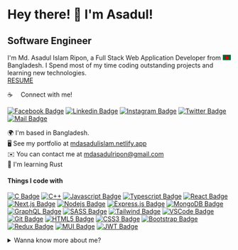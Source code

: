 Hey there! 👋 I'm Asadul!
=============================
Software Engineer
------------------

I'm Md. Asadul Islam Ripon, a Full Stack Web Application Developer from <img src="bangladesh.png" width="18"/> Bangladesh. I Spend most of my time coding outstanding projects and learning new technologies.<br>
[RESUME](https://docs.google.com/document/d/1gP1M1vlttS1CflUK6gKpcY0bo39P9_85mMGRt3V3j30/edit?usp=sharing)

:coffee: &emsp;Connect with me!

[![Facebook Badge](https://img.shields.io/badge/Facebook-1877F2?style=for-the-badge&logo=facebook&logoColor=white)](https://www.facebook.com/iripon07/) [![Linkedin Badge](https://img.shields.io/badge/LinkedIn-0077B5?style=for-the-badge&logo=linkedin&logoColor=white)](https://www.linkedin.com/in/iripon07/) [![Instagram Badge](https://img.shields.io/badge/Instagram-E4405F?style=for-the-badge&logo=instagram&logoColor=white)](https://www.instagram.com/_.___rip0n___._/) [![Twitter Badge](https://img.shields.io/badge/Twitter-1DA1F2?style=for-the-badge&logo=twitter&logoColor=white)](https://twitter.com/iripon07) [![Mail Badge](https://img.shields.io/badge/Gmail-D14836?style=for-the-badge&logo=gmail&logoColor=white)](mailto:mdasadulripon@gmail.com)

🌍  I'm based in Bangladesh.<br/>
🖥️  See my portfolio at [mdasadulislam.netlify.app](https://mdasadulislam.netlify.app/)<br/>
✉️  You can contact me at [mdasadulripon@gmail.com](mailto:mdasadulripon@gmail.com)<br/>
🧠  I'm learning Rust
  

#### Things I code with

[![C Badge](https://img.shields.io/badge/c-%2300599C.svg?style=for-the-badge&logo=c&logoColor=white)](#) [![C++](https://img.shields.io/badge/c++-%2300599C.svg?style=for-the-badge&logo=c%2B%2B&logoColor=white)](#) [![Javascript Badge](https://img.shields.io/badge/-Javascript-F0DB4F?style=for-the-badge&labelColor=black&logo=javascript&logoColor=F0DB4F)](#) [![Typescript Badge](https://img.shields.io/badge/-Typescript-007acc?style=for-the-badge&labelColor=black&logo=typescript&logoColor=007acc)](#) [![React Badge](https://img.shields.io/badge/-React-61DBFB?style=for-the-badge&labelColor=black&logo=react&logoColor=61DBFB)](#) [![Next.js Badge](https://img.shields.io/badge/next.js-000000?style=for-the-badge&logo=nextdotjs&logoColor=white)](#) [![Nodejs Badge](https://img.shields.io/badge/-Nodejs-3C873A?style=for-the-badge&labelColor=black&logo=node.js&logoColor=3C873A)](#) [![Express.js Badge](https://img.shields.io/badge/Express.js-000000?style=for-the-badge&logo=express&logoColor=white)](#) [![MongoDB Badge](https://img.shields.io/badge/MongoDB-4EA94B?style=for-the-badge&logo=mongodb&logoColor=white)](#) [![GraphQL Badge](https://img.shields.io/badge/-GraphQl-e535ab?style=for-the-badge&labelColor=black&logo=node.js&logoColor=e535ab)](#) [![SASS Badge](https://img.shields.io/badge/Sass-CC6699?style=for-the-badge&logo=sass&logoColor=white)](#) [![Tailwind Badge](https://img.shields.io/badge/Tailwind%20CSS-092749?style=for-the-badge&logo=tailwindcss&logoColor=06B6D4&labelColor=000000)](#) [![VSCode Badge](https://img.shields.io/badge/Visual_Studio-5C2D91?style=for-the-badge&logo=visual%20studio&logoColor=white)](#) [![Git Badge](https://img.shields.io/badge/Git-F05032?style=for-the-badge&logo=git&logoColor=white)](#) 
[![HTML5 Badge](https://img.shields.io/badge/html5-%23E34F26.svg?style=for-the-badge&logo=html5&logoColor=white)](#) [![CSS3 Badge](https://img.shields.io/badge/css3-%231572B6.svg?style=for-the-badge&logo=css3&logoColor=white)](#) [![Bootstrap Badge](https://img.shields.io/badge/bootstrap-%23563D7C.svg?style=for-the-badge&logo=bootstrap&logoColor=white)](#) [![Redux Badge](https://img.shields.io/badge/redux-%23593d88.svg?style=for-the-badge&logo=redux&logoColor=white)](#) [![MUI Badge](https://img.shields.io/badge/MUI-%230081CB.svg?style=for-the-badge&logo=mui&logoColor=white)](#) [![JWT Badge](https://img.shields.io/badge/JWT-black?style=for-the-badge&logo=JSON%20web%20tokens)](#)


<details>
<summary>
  Wanna know more about me?
</summary>

<br >

I love coding, programming & developing!

#### Who I Am?

"I am Ripon, Full Stack Web Developer, My prime focus, attention to detail with proper knowledge of recent web technologies make me an exceptional. I am self-motivated, use good judgment, and can manage my time wisely to meet deadlines. 

I have a bachelor's degree in Computer Science & Engineering. 
.

#### Github Stats

![learnwithsumit's github stats](https://github-readme-stats.vercel.app/api?username=iripon07&count_private=true&theme=tokyonight&hide=contribs,prs)

</details>


